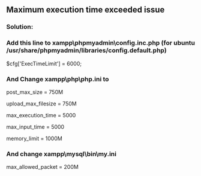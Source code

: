 
## Maximum execution time exceeded issue

### Solution:
### Add this line to xampp\phpmyadmin\config.inc.php (for ubuntu /usr/share/phpmyadmin/libraries/config.default.php)

$cfg['ExecTimeLimit'] = 6000;


### And Change xampp\php\php.ini to

post_max_size = 750M 

upload_max_filesize = 750M   

max_execution_time = 5000

max_input_time = 5000

memory_limit = 1000M


### And change xampp\mysql\bin\my.ini

max_allowed_packet = 200M
